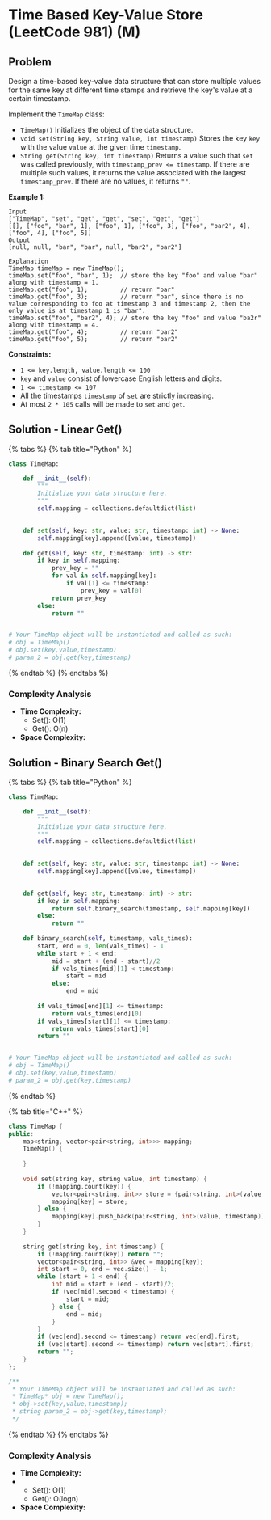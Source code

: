 # Time Based Key-Value Store (LeetCode 981) (M)

## Problem

Design a time-based key-value data structure that can store multiple values for the same key at different time stamps and retrieve the key's value at a certain timestamp.

Implement the `TimeMap` class:

* `TimeMap()` Initializes the object of the data structure.
* `void set(String key, String value, int timestamp)` Stores the key `key` with the value `value` at the given time `timestamp`.
* `String get(String key, int timestamp)` Returns a value such that `set` was called previously, with `timestamp_prev <= timestamp`. If there are multiple such values, it returns the value associated with the largest `timestamp_prev`. If there are no values, it returns `""`.

**Example 1:**

```
Input
["TimeMap", "set", "get", "get", "set", "get", "get"]
[[], ["foo", "bar", 1], ["foo", 1], ["foo", 3], ["foo", "bar2", 4], ["foo", 4], ["foo", 5]]
Output
[null, null, "bar", "bar", null, "bar2", "bar2"]

Explanation
TimeMap timeMap = new TimeMap();
timeMap.set("foo", "bar", 1);  // store the key "foo" and value "bar" along with timestamp = 1.
timeMap.get("foo", 1);         // return "bar"
timeMap.get("foo", 3);         // return "bar", since there is no value corresponding to foo at timestamp 3 and timestamp 2, then the only value is at timestamp 1 is "bar".
timeMap.set("foo", "bar2", 4); // store the key "foo" and value "ba2r" along with timestamp = 4.
timeMap.get("foo", 4);         // return "bar2"
timeMap.get("foo", 5);         // return "bar2"
```

**Constraints:**

* `1 <= key.length, value.length <= 100`
* `key` and `value` consist of lowercase English letters and digits.
* `1 <= timestamp <= 107`
* All the timestamps `timestamp` of `set` are strictly increasing.
* At most `2 * 105` calls will be made to `set` and `get`.

## Solution - Linear Get()

{% tabs %}
{% tab title="Python" %}
```python
class TimeMap:

    def __init__(self):
        """
        Initialize your data structure here.
        """
        self.mapping = collections.defaultdict(list)
        

    def set(self, key: str, value: str, timestamp: int) -> None:
        self.mapping[key].append([value, timestamp])
        
    def get(self, key: str, timestamp: int) -> str:
        if key in self.mapping:
            prev_key = ""
            for val in self.mapping[key]:
                if val[1] <= timestamp:
                    prev_key = val[0]
            return prev_key
        else:
            return ""


# Your TimeMap object will be instantiated and called as such:
# obj = TimeMap()
# obj.set(key,value,timestamp)
# param_2 = obj.get(key,timestamp)
```
{% endtab %}
{% endtabs %}

### Complexity Analysis

* **Time Complexity:**
  * Set(): O(1)
  * Get(): O(n)
* **Space Complexity:**

## Solution - Binary Search Get()

{% tabs %}
{% tab title="Python" %}
```python
class TimeMap:

    def __init__(self):
        """
        Initialize your data structure here.
        """
        self.mapping = collections.defaultdict(list)
        

    def set(self, key: str, value: str, timestamp: int) -> None:
        self.mapping[key].append([value, timestamp])
        

    def get(self, key: str, timestamp: int) -> str:
        if key in self.mapping:
            return self.binary_search(timestamp, self.mapping[key])
        else:
            return ""
    
    def binary_search(self, timestamp, vals_times):
        start, end = 0, len(vals_times) - 1
        while start + 1 < end:
            mid = start + (end - start)//2
            if vals_times[mid][1] < timestamp:
                start = mid
            else:
                end = mid
        
        if vals_times[end][1] <= timestamp:
            return vals_times[end][0]
        if vals_times[start][1] <= timestamp:
            return vals_times[start][0]
        return ""


# Your TimeMap object will be instantiated and called as such:
# obj = TimeMap()
# obj.set(key,value,timestamp)
# param_2 = obj.get(key,timestamp)
```
{% endtab %}

{% tab title="C++" %}
```cpp
class TimeMap {
public:
    map<string, vector<pair<string, int>>> mapping;
    TimeMap() {
        
    }
    
    void set(string key, string value, int timestamp) {
        if (!mapping.count(key)) {
            vector<pair<string, int>> store = {pair<string, int>(value, timestamp)};
            mapping[key] = store;
        } else {
            mapping[key].push_back(pair<string, int>(value, timestamp));
        }
    }
    
    string get(string key, int timestamp) {
        if (!mapping.count(key)) return "";
        vector<pair<string, int>> &vec = mapping[key];
        int start = 0, end = vec.size() - 1;
        while (start + 1 < end) {
            int mid = start + (end - start)/2;
            if (vec[mid].second < timestamp) {
                start = mid;
            } else {
                end = mid;
            }
        }
        if (vec[end].second <= timestamp) return vec[end].first;
        if (vec[start].second <= timestamp) return vec[start].first;
        return "";
    }
};

/**
 * Your TimeMap object will be instantiated and called as such:
 * TimeMap* obj = new TimeMap();
 * obj->set(key,value,timestamp);
 * string param_2 = obj->get(key,timestamp);
 */
```
{% endtab %}
{% endtabs %}

### Complexity Analysis

* **Time Complexity:**
*
  * Set(): O(1)
  * Get(): O(logn)
* **Space Complexity:**
